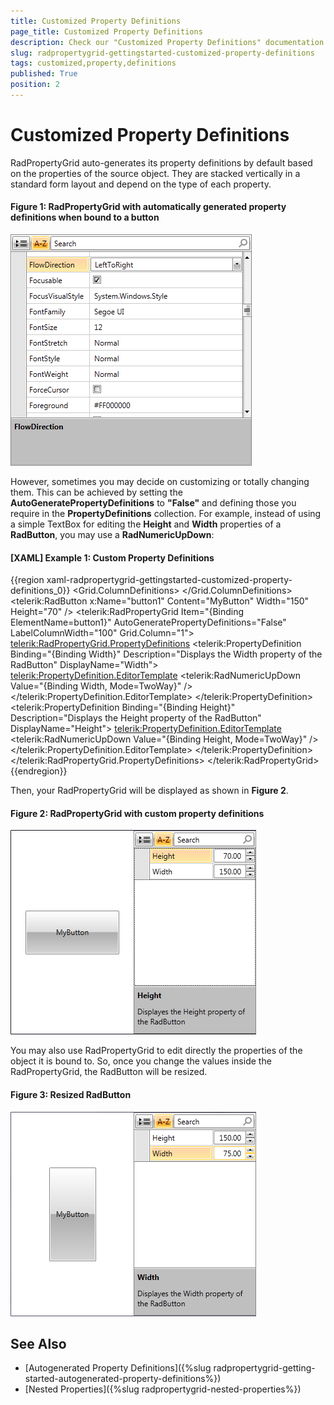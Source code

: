 ```yaml
---
title: Customized Property Definitions
page_title: Customized Property Definitions
description: Check our "Customized Property Definitions" documentation article for the RadPropertyGrid WPF control.
slug: radpropertygrid-gettingstarted-customized-property-definitions
tags: customized,property,definitions
published: True
position: 2
---
```


# Customized Property Definitions

RadPropertyGrid auto-generates its property definitions by default based on the properties of the source object. They are stacked vertically in a standard form layout and depend on the type of each property.

#### Figure 1: RadPropertyGrid with automatically generated property definitions when bound to a button

![RadPropertyGrid with automatically generated property definitions when bound to a button](images/RadPropertyGrid_GettingStarted3.png)

However, sometimes you may decide on customizing or totally changing them. This can be achieved by setting the __AutoGeneratePropertyDefinitions__ to __"False"__ and defining those you require in the **PropertyDefinitions** collection. For example, instead of using a simple TextBox for editing the **Height** and **Width** properties of a **RadButton**, you may use a **RadNumericUpDown**:

#### __[XAML] Example 1: Custom Property Definitions__

{{region xaml-radpropertygrid-gettingstarted-customized-property-definitions_0}}
    <Grid>
        <Grid.ColumnDefinitions>
            <ColumnDefinition Width="*" />
            <ColumnDefinition Width="*" />
        </Grid.ColumnDefinitions>
        <telerik:RadButton x:Name="button1" Content="MyButton" Width="150" Height="70" />
        <telerik:RadPropertyGrid Item="{Binding ElementName=button1}" AutoGeneratePropertyDefinitions="False" LabelColumnWidth="100" Grid.Column="1">
            <telerik:RadPropertyGrid.PropertyDefinitions>
                <telerik:PropertyDefinition Binding="{Binding Width}" Description="Displays the Width property of the RadButton" DisplayName="Width">
                    <telerik:PropertyDefinition.EditorTemplate>
                        <DataTemplate>
                            <telerik:RadNumericUpDown Value="{Binding Width, Mode=TwoWay}" />
                        </DataTemplate>
                    </telerik:PropertyDefinition.EditorTemplate>
                </telerik:PropertyDefinition>
                <telerik:PropertyDefinition Binding="{Binding Height}" Description="Displays the Height property of the RadButton" DisplayName="Height">
                    <telerik:PropertyDefinition.EditorTemplate>
                        <DataTemplate>
                            <telerik:RadNumericUpDown Value="{Binding Height, Mode=TwoWay}" />
                        </DataTemplate>
                    </telerik:PropertyDefinition.EditorTemplate>
                </telerik:PropertyDefinition>
            </telerik:RadPropertyGrid.PropertyDefinitions>
        </telerik:RadPropertyGrid>
    </Grid>
{{endregion}}

Then, your RadPropertyGrid will be displayed as shown in **Figure 2**.

#### Figure 2: RadPropertyGrid with custom property definitions

![RadPropertyGrid with custom property definitions](images/RadPropertyGrid_CustomizedPropertyDefinitions.png)

You may also use RadPropertyGrid to edit directly the properties of the object it is bound to. So, once you change the values inside the RadPropertyGrid, the RadButton will be resized.

#### Figure 3: Resized RadButton

![Resized RadButton](images/RadPropertyGrid_CustomizedPropertyDefinitions2.png)

## See Also

* [Autogenerated Property Definitions]({%slug radpropertygrid-getting-started-autogenerated-property-definitions%})
* [Nested Properties]({%slug radpropertygrid-nested-properties%})